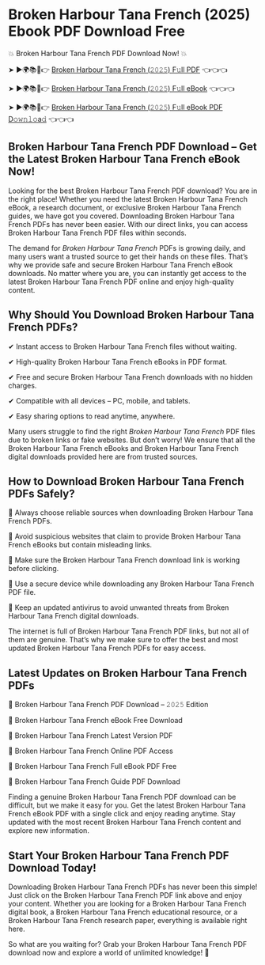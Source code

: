 # Broken Harbour Tana French (2025) Ebook PDF Download Free

💥 Broken Harbour Tana French PDF Download Now! 💥

➤ ►🌍📚📱👉 [Broken Harbour Tana French (𝟸𝟶𝟸𝟻) F𝚞ll PDF](https://getpdf.xyz/broken-harbour-tana-french) 👈👈👈


➤ ►🌍📚📱👉 [Broken Harbour Tana French (𝟸𝟶𝟸𝟻) F𝚞ll eBook](https://getpdf.xyz/broken-harbour-tana-french) 👈👈👈


➤ ►🌍📚📱👉 [Broken Harbour Tana French (𝟸𝟶𝟸𝟻) F𝚞ll eBook PDF D𝚘𝚠𝚗𝚕𝚘a𝚍](https://getpdf.xyz/broken-harbour-tana-french) 👈👈👈


## Broken Harbour Tana French PDF Download – Get the Latest Broken Harbour Tana French eBook Now!

Looking for the best Broken Harbour Tana French PDF download? You are in the right place! Whether you need the latest Broken Harbour Tana French eBook, a research document, or exclusive Broken Harbour Tana French guides, we have got you covered. Downloading Broken Harbour Tana French PDFs has never been easier. With our direct links, you can access Broken Harbour Tana French PDF files within seconds.

The demand for *Broken Harbour Tana French* PDFs is growing daily, and many users want a trusted source to get their hands on these files. That’s why we provide safe and secure Broken Harbour Tana French eBook downloads. No matter where you are, you can instantly get access to the latest Broken Harbour Tana French PDF online and enjoy high-quality content.

## Why Should You Download Broken Harbour Tana French PDFs?

✔ Instant access to Broken Harbour Tana French files without waiting.

✔ High-quality Broken Harbour Tana French eBooks in PDF format.

✔ Free and secure Broken Harbour Tana French downloads with no hidden charges.

✔ Compatible with all devices – PC, mobile, and tablets.

✔ Easy sharing options to read anytime, anywhere.

Many users struggle to find the right *Broken Harbour Tana French* PDF files due to broken links or fake websites. But don’t worry! We ensure that all the Broken Harbour Tana French eBooks and Broken Harbour Tana French digital downloads provided here are from trusted sources.

## How to Download Broken Harbour Tana French PDFs Safely?

📌 Always choose reliable sources when downloading Broken Harbour Tana French PDFs.

📌 Avoid suspicious websites that claim to provide Broken Harbour Tana French eBooks but contain misleading links.

📌 Make sure the Broken Harbour Tana French download link is working before clicking.

📌 Use a secure device while downloading any Broken Harbour Tana French PDF file.

📌 Keep an updated antivirus to avoid unwanted threats from Broken Harbour Tana French digital downloads.

The internet is full of Broken Harbour Tana French PDF links, but not all of them are genuine. That’s why we make sure to offer the best and most updated Broken Harbour Tana French PDFs for easy access.

## Latest Updates on Broken Harbour Tana French PDFs

🔹 Broken Harbour Tana French PDF Download – 𝟸𝟶𝟸𝟻 Edition

🔹 Broken Harbour Tana French eBook Free Download

🔹 Broken Harbour Tana French Latest Version PDF

🔹 Broken Harbour Tana French Online PDF Access

🔹 Broken Harbour Tana French Full eBook PDF Free

🔹 Broken Harbour Tana French Guide PDF Download

Finding a genuine Broken Harbour Tana French PDF download can be difficult, but we make it easy for you. Get the latest Broken Harbour Tana French eBook PDF with a single click and enjoy reading anytime. Stay updated with the most recent Broken Harbour Tana French content and explore new information.

## Start Your Broken Harbour Tana French PDF Download Today!

Downloading Broken Harbour Tana French PDFs has never been this simple! Just click on the Broken Harbour Tana French PDF link above and enjoy your content. Whether you are looking for a Broken Harbour Tana French digital book, a Broken Harbour Tana French educational resource, or a Broken Harbour Tana French research paper, everything is available right here.

So what are you waiting for? Grab your Broken Harbour Tana French PDF download now and explore a world of unlimited knowledge! 🚀